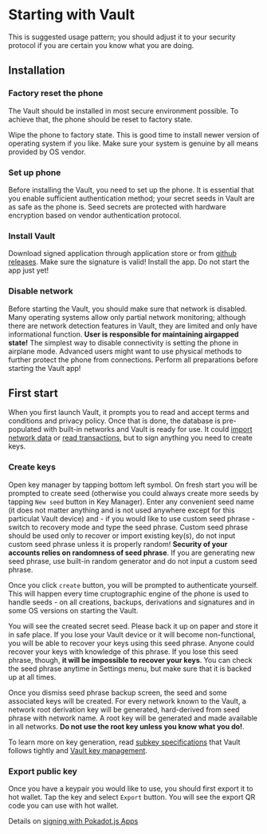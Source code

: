 # Starting with Vault

This is suggested usage pattern; you should adjust it to your security protocol if you are certain you know what you are doing.

## Installation

### Factory reset the phone

The Vault should be installed in most secure environment possible. To achieve that, the phone should be reset to factory state.

Wipe the phone to factory state. This is good time to install newer version of operating system if you like. Make sure your system is genuine by all means provided by OS vendor.

### Set up phone

Before installing the Vault, you need to set up the phone. It is essential that you enable sufficient authentication method; your secret seeds in Vault are as safe as the phone is. Seed secrets are protected with hardware encryption based on vendor authentication protocol.

### Install Vault

Download signed application through application store or from [github releases](https://github.com/paritytech/parity-signer/releases). Make sure the signature is valid! Install the app. Do not start the app just yet!

### Disable network

Before starting the Vault, you should make sure that network is disabled. Many operating systems allow only partial network monitoring; although there are network detection features in Vault, they are limited and only have informational function. **User is responsible for maintaining airgapped state!** The simplest way to disable connectivity is setting the phone in airplane mode. Advanced users might want to use physical methods to further protect the phone from connections. Perform all preparations before starting the Vault app!

## First start

When you first launch Vault, it prompts you to read and accept terms and conditions and privacy policy. Once that is done, the database is pre-populated with built-in networks and Vault is ready for use. It could [import network data](./Add-New-Network.md) or [read transactions](./Kusama-tutorial.md), but to sign anything you need to create keys.

<!-- TODO for advanced users: If you would like to replace general verifier certificate (link to explanation?), this is time to do it, as that operation will wipe all data from Vault - something like this might be useful here" -->

### Create keys

Open key manager by tapping bottom left symbol. On fresh start you will be prompted to create seed (otherwise you could always create more seeds by tapping `New seed` button in Key Manager). Enter any convenient seed name (it does not matter anything and is not used anywhere except for this particulat Vault device) and - if you would like to use custom seed phrase - switch to recovery mode and type the seed phrase. Custom seed phrase should be used only to recover or import existing key(s), do not input custom seed phrase unless it is properly random! **Security of your accounts relies on randomness of seed phrase**. If you are generating new seed phrase, use built-in random generator and do not input a custom seed phrase.

Once you click `create` button, you will be prompted to authenticate yourself. This will happen every time cruptographic engine of the phone is used to handle seeds - on all creations, backups, derivations and signatures and in some OS versions on starting the Vault.

You will see the created secret seed. Please back it up on paper and store it in safe place. If you lose your Vault device or it will become non-functional, you will be able to recover your keys using this seed phrase. Anyone could recover your keys with knowledge of this phrase. If you lose this seed phrase, though, **it will be impossible to recover your keys**. You can check the seed phrase anytime in Settings menu, but make sure that it is backed up at all times.

Once you dismiss seed phrase backup screen, the seed and some associated keys will be created. For every network known to the Vault, a network root derivation key will be generated, hard-derived from seed phrase with network name. A root key will be generated and made available in all networks. **Do not use the root key unless you know what you do!**.

To learn more on key generation, read [subkey specifications](https://substrate.dev/docs/en/knowledgebase/integrate/subkey) that Vault follows tightly and [Vault key management](./Hierarchical-Deterministic-Key-Derivation.md).

### Export public key

Once you have a keypair you would like to use, you should first export it to hot wallet. Tap the key and select `Export` button. You will see the export QR code you can use with hot wallet.

Details on [signing with Pokadot.js Apps](./Kusama-tutorial.md)
